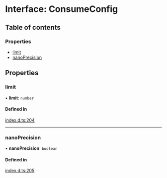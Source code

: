 # Interface: ConsumeConfig

## Table of contents

### Properties

- [limit](ConsumeConfig.md#limit)
- [nanoPrecision](ConsumeConfig.md#nanoprecision)

## Properties

### limit

• **limit**: `number`

#### Defined in

[index.d.ts:204](https://github.com/mostafa/xk6-kafka/blob/main/api-docs/index.d.ts#L204)

---

### nanoPrecision

• **nanoPrecision**: `boolean`

#### Defined in

[index.d.ts:205](https://github.com/mostafa/xk6-kafka/blob/main/api-docs/index.d.ts#L205)
